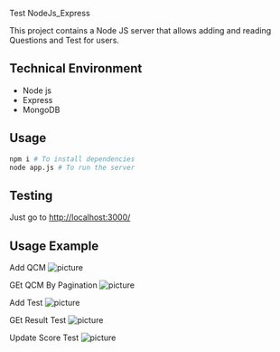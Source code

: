 Test NodeJs_Express

This project contains a Node JS server that allows adding and reading Questions and Test for users.
## Technical Environment
* Node js
* Express
* MongoDB

## Usage

```bash
npm i # To install dependencies
node app.js # To run the server
```

## Testing
Just go to <http://localhost:3000/> 

## Usage Example 
Add QCM
![picture](https://imgur.com/d9sTil2.png)

GEt QCM By Pagination
![picture](https://imgur.com/UPrwXer.png)

Add Test
![picture](https://imgur.com/bvt3p7n.png)

GEt Result Test
![picture](https://imgur.com/L3ghp9s.png)

Update Score Test
![picture](https://imgur.com/L3ghp9s.png)